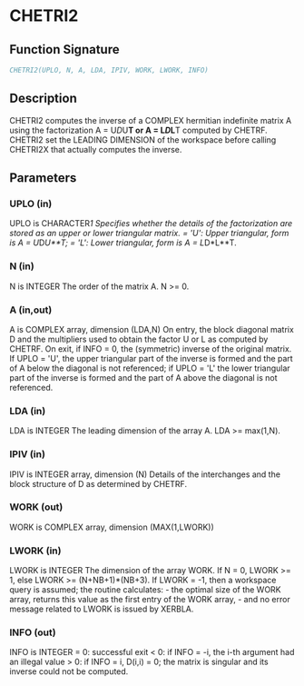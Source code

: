 # CHETRI2

## Function Signature

```fortran
CHETRI2(UPLO, N, A, LDA, IPIV, WORK, LWORK, INFO)
```

## Description


 CHETRI2 computes the inverse of a COMPLEX hermitian indefinite matrix
 A using the factorization A = U*D*U**T or A = L*D*L**T computed by
 CHETRF. CHETRI2 set the LEADING DIMENSION of the workspace
 before calling CHETRI2X that actually computes the inverse.

## Parameters

### UPLO (in)

UPLO is CHARACTER*1 Specifies whether the details of the factorization are stored as an upper or lower triangular matrix. = 'U': Upper triangular, form is A = U*D*U**T; = 'L': Lower triangular, form is A = L*D*L**T.

### N (in)

N is INTEGER The order of the matrix A. N >= 0.

### A (in,out)

A is COMPLEX array, dimension (LDA,N) On entry, the block diagonal matrix D and the multipliers used to obtain the factor U or L as computed by CHETRF. On exit, if INFO = 0, the (symmetric) inverse of the original matrix. If UPLO = 'U', the upper triangular part of the inverse is formed and the part of A below the diagonal is not referenced; if UPLO = 'L' the lower triangular part of the inverse is formed and the part of A above the diagonal is not referenced.

### LDA (in)

LDA is INTEGER The leading dimension of the array A. LDA >= max(1,N).

### IPIV (in)

IPIV is INTEGER array, dimension (N) Details of the interchanges and the block structure of D as determined by CHETRF.

### WORK (out)

WORK is COMPLEX array, dimension (MAX(1,LWORK))

### LWORK (in)

LWORK is INTEGER The dimension of the array WORK. If N = 0, LWORK >= 1, else LWORK >= (N+NB+1)*(NB+3). If LWORK = -1, then a workspace query is assumed; the routine calculates: - the optimal size of the WORK array, returns this value as the first entry of the WORK array, - and no error message related to LWORK is issued by XERBLA.

### INFO (out)

INFO is INTEGER = 0: successful exit < 0: if INFO = -i, the i-th argument had an illegal value > 0: if INFO = i, D(i,i) = 0; the matrix is singular and its inverse could not be computed.

